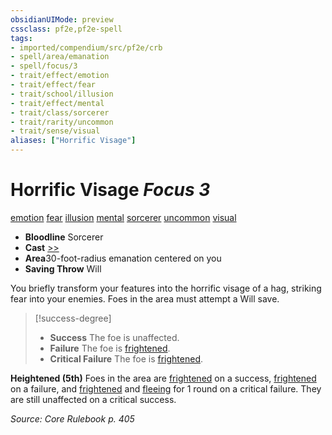 ```yaml
---
obsidianUIMode: preview
cssclass: pf2e,pf2e-spell
tags:
- imported/compendium/src/pf2e/crb
- spell/area/emanation
- spell/focus/3
- trait/effect/emotion
- trait/effect/fear
- trait/school/illusion
- trait/effect/mental
- trait/class/sorcerer
- trait/rarity/uncommon
- trait/sense/visual
aliases: ["Horrific Visage"]
---
```

# Horrific Visage *Focus 3*   
[emotion](emotion.md)  [fear](rules/traits/fear.md)  [illusion](illusion.md)  [mental](mental.md)  [sorcerer](rules/traits/sorcerer.md)  [uncommon](uncommon.md)  [visual](visual.md)  

- **Bloodline** Sorcerer
- **Cast** [>>](chapter-9-playing-the-game.md#Actions "Two-Action") 
- **Area**30-foot-radius emanation centered on you
- **Saving Throw** Will

You briefly transform your features into the horrific visage of a hag, striking fear into your enemies. Foes in the area must attempt a Will save.

> [!success-degree] 
> - **Success** The foe is unaffected.
> - **Failure** The foe is [frightened](conditions.md#Frightened).
> - **Critical Failure** The foe is [frightened](conditions.md#Frightened).

**Heightened (5th)** Foes in the area are [frightened](conditions.md#Frightened) on a success, [frightened](conditions.md#Frightened) on a failure, and [frightened](conditions.md#Frightened) and [fleeing](conditions.md#Fleeing) for 1 round on a critical failure. They are still unaffected on a critical success.

*Source: Core Rulebook p. 405*